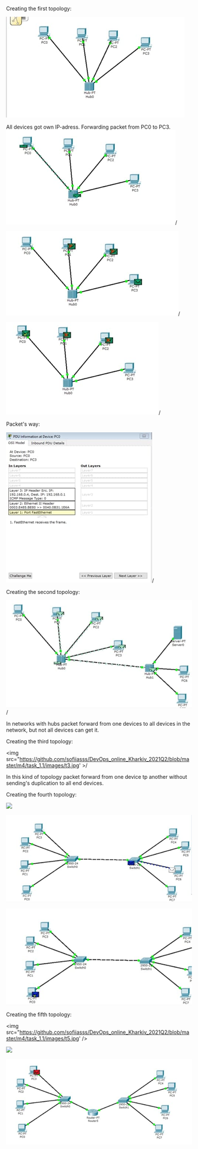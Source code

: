 Creating the first topology:

<img
src="https://github.com/sofiiasss/DevOps_online_Kharkiv_2021Q2/blob/master/m4/task_1.1/images/t1.jpg" />

All devices got own IP-adress. Forwarding packet from PC0 to PC3.
<img
src="https://github.com/sofiiasss/DevOps_online_Kharkiv_2021Q2/blob/master/m4/task_1.1/images/t1_1.jpg" >/

<img
src="https://github.com/sofiiasss/DevOps_online_Kharkiv_2021Q2/blob/master/m4/task_1.1/images/t1_2.jpg" >/

<img
src="https://github.com/sofiiasss/DevOps_online_Kharkiv_2021Q2/blob/master/m4/task_1.1/images/t1_3.jpg" >/

Packet's way:

<img
src="https://github.com/sofiiasss/DevOps_online_Kharkiv_2021Q2/blob/master/m4/task_1.1/images/t1_.jpg" >/

Creating the second topology:

<img
src="https://github.com/sofiiasss/DevOps_online_Kharkiv_2021Q2/blob/master/m4/task_1.1/images/t2.jpg" >/

In networks with hubs packet forward from one devices to all devices in the network, but not all devices can get it.

Creating the third topology:

<img
src="https://github.com/sofiiasss/DevOps_online_Kharkiv_2021Q2/blob/master/m4/task_1.1/images/t3.jpg' >/

In this kind of topology packet forward from one device tp another without sending's duplication to all end devices.

Creating the fourth topology:

<img
src="https://github.com/sofiiasss/DevOps_online_Kharkiv_2021Q2/blob/master/m4/task_1.1/images/t4.jpg" />

<img
src="https://github.com/sofiiasss/DevOps_online_Kharkiv_2021Q2/blob/master/m4/task_1.1/images/t4_1.jpg" />

<img
src="https://github.com/sofiiasss/DevOps_online_Kharkiv_2021Q2/blob/master/m4/task_1.1/images/t4_2.jpg" />

Creating the fifth topology:

<img
src="https://github.com/sofiiasss/DevOps_online_Kharkiv_2021Q2/blob/master/m4/task_1.1/images/t5.jpg' /> 

<img
src="https://github.com/sofiiasss/DevOps_online_Kharkiv_2021Q2/blob/master/m4/task_1.1/images/t5_1.jpg" />

<img
src="https://github.com/sofiiasss/DevOps_online_Kharkiv_2021Q2/blob/master/m4/task_1.1/images/t5_2.jpg" />